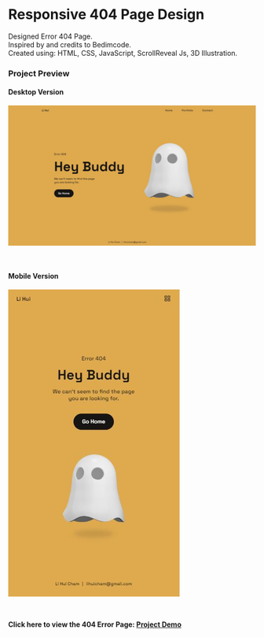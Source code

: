 # Responsive 404 Page Design 
Designed Error 404 Page.  
Inspired by and credits to Bedimcode.  
Created using: HTML, CSS, JavaScript, ScrollReveal Js, 3D Illustration. 

### Project Preview 

#### Desktop Version 

![desktop_view](https://github.com/lihuicham/404-page/blob/main/assets/images/project_preview/desktop_view.JPG)

<br>

#### Mobile Version 
![mobile_view](https://github.com/lihuicham/404-page/blob/main/assets/images/project_preview/mobile_view.JPG)

<br>

**Click here to view the 404 Error Page: [Project Demo](https://lihuicham.github.io/404-page/)**